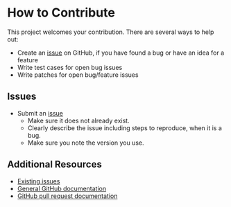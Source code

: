 How to Contribute
=================

This project welcomes your contribution. There are several ways to help out:

* Create an [issue](https://github.com/femtopixel/docker-stacks-cli/issues/) on GitHub,
if you have found a bug or have an idea for a feature
* Write test cases for open bug issues
* Write patches for open bug/feature issues

Issues
------

* Submit an [issue](https://github.com/femtopixel/docker-stacks-cli/issues/)
  * Make sure it does not already exist.
  * Clearly describe the issue including steps to reproduce, when it is a bug.
  * Make sure you note the version you use.

Additional Resources
--------------------

* [Existing issues](https://github.com/femtopixel/docker-stacks-cli/issues/)
* [General GitHub documentation](https://help.github.com/)
* [GitHub pull request documentation](https://help.github.com/send-pull-requests/)
